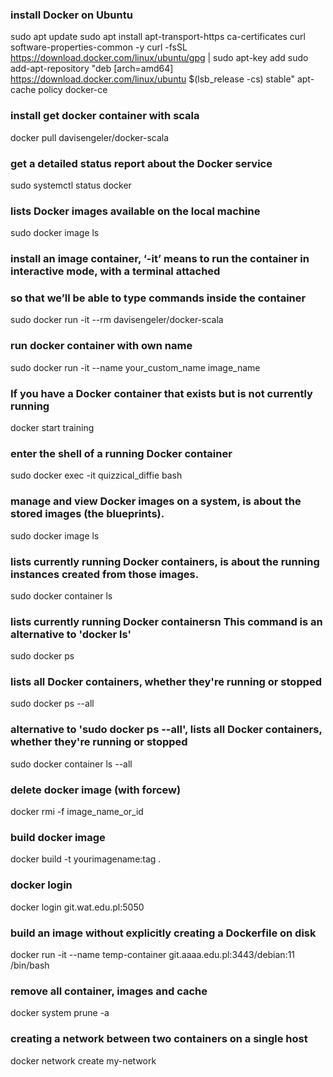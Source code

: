 ### install Docker on Ubuntu
sudo apt update
sudo apt install apt-transport-https ca-certificates curl software-properties-common -y
curl -fsSL https://download.docker.com/linux/ubuntu/gpg | sudo apt-key add
sudo add-apt-repository "deb [arch=amd64] https://download.docker.com/linux/ubuntu $(lsb_release -cs) stable"
apt-cache policy docker-ce

### install get docker container with scala 
docker pull davisengeler/docker-scala

### get a detailed status report about the Docker service #
sudo systemctl status docker

### lists Docker images available on the local machine
sudo docker image ls

### install an image container, ‘-it’ means to run the container in interactive mode, with a terminal attached 
### so that we’ll be able to type commands inside the container
sudo docker run -it --rm davisengeler/docker-scala

### run docker container with own name
sudo docker run -it --name your_custom_name image_name

### If you have a Docker container that exists but is not currently running
docker start training

### enter the shell of a running Docker container
sudo docker exec -it quizzical_diffie bash

### manage and view Docker images on a system, is about the stored images (the blueprints).
sudo docker image ls

### lists currently running Docker containers, is about the running instances created from those images.
sudo docker container ls

### lists currently running Docker containersn This command is an alternative to 'docker ls'
sudo docker ps

### lists all Docker containers, whether they're running or stopped
sudo docker ps --all

### alternative to 'sudo docker ps --all', lists all Docker containers, whether they're running or stopped
sudo docker container ls --all

### delete docker image (with forcew)
docker rmi -f image_name_or_id

### build docker image
docker build -t yourimagename:tag .

### docker login
docker login git.wat.edu.pl:5050

### build an image without explicitly creating a Dockerfile on disk
docker run -it --name temp-container git.aaaa.edu.pl:3443/debian:11 /bin/bash

### remove all container, images and cache
docker system prune -a

### creating a network between two containers on a single host
docker network create my-network


